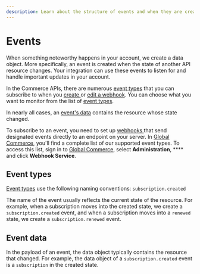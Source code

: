 ```yaml
---
description: Learn about the structure of events and when they are created.
---
```


# Events

When something noteworthy happens in your account, we create a data object. More specifically, an event is created when the state of another API resource changes. Your integration can use these events to listen for and handle important updates in your account.

In the Commerce APIs, there are numerous [event types](./#event-types) that you can subscribe to when you [create ](../webhooks/creating-a-webhook.md)or [edit a webhook](../webhooks/editing-a-webhook.md). You can choose what you want to monitor from the list of [event types](event-types.md).

In nearly all cases, an [event's data](./#event-data) contains the resource whose state changed.

To subscribe to an event, you need to set up [webhooks ](../webhooks/)that send designated events directly to an endpoint on your server. In [Global Commerce](https://gc.digitalriver.com/gc/ent/login.do), you'll find a complete list of our supported event types. To access this list, sign in to [Global Commerce](https://gc.digitalriver.com/gc/ent/login.do), select **Administration**, **** and click **Webhook Service**.

## Event types

[Event types](event-types.md) use the following naming conventions: `subscription.created`

The name of the event usually reflects the current state of the resource. For example, when a subscription moves into the created state, we create a `subscription.created` event, and when a subscription moves into a `renewed` state, we create a `subscription.renewed` event.

## Event data

In the payload of an event, the data object typically contains the resource that changed. For example, the data object of a `subscription.created` event is a `subscription` in the created state.
